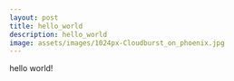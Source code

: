 ```yaml
---
layout: post
title: hello_world
description: hello_world
image: assets/images/1024px-Cloudburst_on_phoenix.jpg
---
```


hello world!
